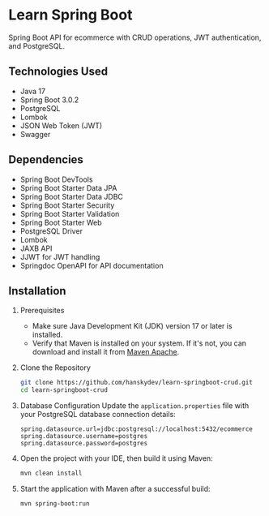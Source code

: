 # Learn Spring Boot

Spring Boot API for ecommerce with CRUD operations, JWT authentication, and PostgreSQL.

## Technologies Used

-   Java 17
-   Spring Boot 3.0.2
-   PostgreSQL
-   Lombok
-   JSON Web Token (JWT)
-   Swagger

## Dependencies

-   Spring Boot DevTools
-   Spring Boot Starter Data JPA
-   Spring Boot Starter Data JDBC
-   Spring Boot Starter Security
-   Spring Boot Starter Validation
-   Spring Boot Starter Web
-   PostgreSQL Driver
-   Lombok
-   JAXB API
-   JJWT for JWT handling
-   Springdoc OpenAPI for API documentation

## Installation

1. Prerequisites

    - Make sure Java Development Kit (JDK) version 17 or later is installed.
    - Verify that Maven is installed on your system. If it's not, you can download and install it from [Maven Apache](https://maven.apache.org/download.cgi).

2. Clone the Repository
    ```sh
    git clone https://github.com/hanskydev/learn-springboot-crud.git
    cd learn-springboot-crud
    ```
3. Database Configuration
   Update the `application.properties` file with your PostgreSQL database connection details:
    ```properties
    spring.datasource.url=jdbc:postgresql://localhost:5432/ecommerce
    spring.datasource.username=postgres
    spring.datasource.password=postgres
    ```
4. Open the project with your IDE, then build it using Maven:
    ```sh
    mvn clean install
    ```
5. Start the application with Maven after a successful build:
    ```sh
    mvn spring-boot:run
    ```
